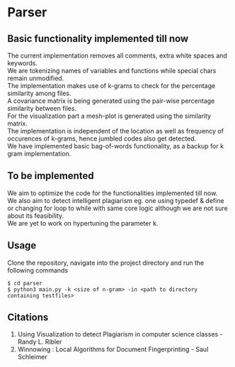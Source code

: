 # Parser
## Basic functionality implemented till now
The current implementation removes all comments, extra white spaces and keywords. <br/>
We are tokenizing names of variables and functions while special chars remain unmodified. <br/>
The implementation makes use of k-grams to check for the percentage similarity among files. <br/>
A covariance matrix is being generated using the pair-wise percentage similarity between files. <br/>
For the visualization part a mesh-plot is generated using the similarity matrix. <br/>
The implementation is independent of the location as well as frequency of occurences of k-grams, hence jumbled codes also get detected. <br/>
We have implemented basic bag-of-words functionality, as a backup for k gram implementation. <br/>

## To be implemented
We aim to optimize the code for the functionalities implemented till now.  <br/>
We also aim to detect intelligent plagiarism eg. one using typedef & define or changing for loop to while with same core logic although we are not sure about its feasibility.  <br/>
We are yet to work on hypertuning the parameter k.  <br/>
## Usage
Clone the repository, navigate into the project directory and run the following commands

```
$ cd parser
$ python3 main.py -k <size of n-gram> -in <path to directory containing testfiles>
```
## Citations
<ol>
<li> Using Visualization to detect Plagiarism in computer science classes - Randy L. Ribler </li>
<li> Winnowing : Local Algorithms for Document Fingerprinting - Saul Schleimer </li>
</ol>

